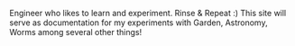 Engineer who likes to learn and experiment. Rinse & Repeat :) This site will serve as documentation for my experiments with Garden, Astronomy, Worms among several other things!